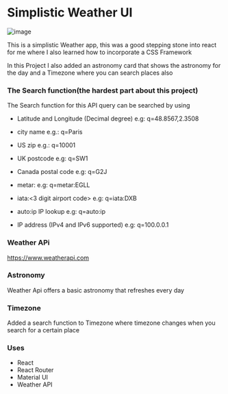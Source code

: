 # Simplistic Weather UI
![image](https://user-images.githubusercontent.com/106111818/198913302-f12e6285-3140-4f0b-bdef-502a49279deb.png)




This is a simplistic Weather app, this was a good stepping stone into react for me where I also learned how to incorporate a CSS Framework

In this Project I also added an astronomy card that shows the astronomy for the day and a Timezone where you can search places also

### The Search function(the hardest part about this project)

The Search function for this API  query can be searched by using 

- Latitude and Longitude (Decimal degree) e.g: q=48.8567,2.3508

- city name e.g.: q=Paris

- US zip e.g.: q=10001

- UK postcode e.g: q=SW1

- Canada postal code e.g: q=G2J

- metar:<metar code> e.g: q=metar:EGLL

- iata:<3 digit airport code> e.g: q=iata:DXB

- auto:ip IP lookup e.g: q=auto:ip

- IP address (IPv4 and IPv6 supported) e.g: q=100.0.0.1

### Weather APi
  https://www.weatherapi.com
  
  
  
### Astronomy 
Weather Api offers a basic astronomy that refreshes every day


### Timezone
Added a search function to Timezone where timezone changes when you search for a certain place

### Uses
- React
- React Router
- Material UI 
- Weather API

